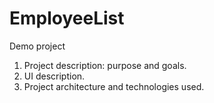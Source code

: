 # EmployeeList
Demo project

1. Project description: purpose and goals.
2. UI description.
3. Project architecture and technologies used.